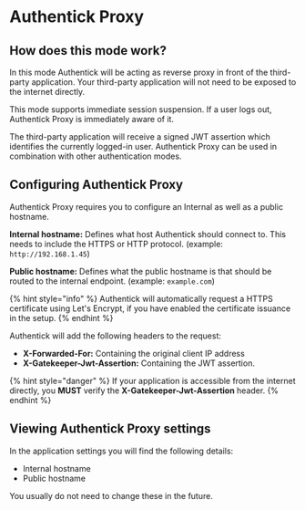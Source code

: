 # Authentick Proxy

## How does this mode work?

In this mode Authentick will be acting as reverse proxy in front of the third-party application. Your third-party application will not need to be exposed to the internet directly.

This mode supports immediate session suspension. If a user logs out, Authentick Proxy is immediately aware of it.

The third-party application will receive a signed JWT assertion which identifies the currently logged-in user. Authentick Proxy can be used in combination with other authentication modes.

## Configuring Authentick Proxy

Authentick Proxy requires you to configure an Internal as well as a public hostname.

**Internal hostname:** Defines what host Authentick should connect to. This needs to include the HTTPS or HTTP protocol. \(example: `http://192.168.1.45`\)

**Public hostname:** Defines what the public hostname is that should be routed to the internal endpoint. \(example: `example.com`\)

{% hint style="info" %}
Authentick will automatically request a HTTPS certificate using Let's Encrypt, if you have enabled the certificate issuance in the setup.
{% endhint %}

Authentick will add the following headers to the request:

* **X-Forwarded-For:** Containing the original client IP address
* **X-Gatekeeper-Jwt-Assertion:** Containing the JWT assertion.

{% hint style="danger" %}
If your application is accessible from the internet directly, you **MUST** verify the **X-Gatekeeper-Jwt-Assertion** header. 
{% endhint %}

## Viewing Authentick Proxy settings

In the application settings you will find the following details:

* Internal hostname
* Public hostname

You usually do not need to change these in the future.

